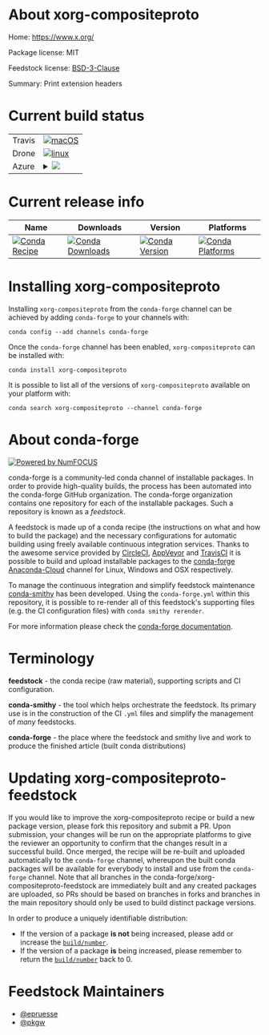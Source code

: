 About xorg-compositeproto
=========================

Home: https://www.x.org/

Package license: MIT

Feedstock license: [BSD-3-Clause](https://github.com/conda-forge/xorg-compositeproto-feedstock/blob/master/LICENSE.txt)

Summary: Print extension headers

Current build status
====================


<table><tr>
    <td>Travis</td>
    <td>
      <a href="https://travis-ci.com/conda-forge/xorg-compositeproto-feedstock">
        <img alt="macOS" src="https://img.shields.io/travis/com/conda-forge/xorg-compositeproto-feedstock/master.svg?label=macOS">
      </a>
    </td>
  </tr><tr>
    <td>Drone</td>
    <td>
      <a href="https://cloud.drone.io/conda-forge/xorg-compositeproto-feedstock">
        <img alt="linux" src="https://img.shields.io/drone/build/conda-forge/xorg-compositeproto-feedstock/master.svg?label=Linux">
      </a>
    </td>
  </tr>
    
  <tr>
    <td>Azure</td>
    <td>
      <details>
        <summary>
          <a href="https://dev.azure.com/conda-forge/feedstock-builds/_build/latest?definitionId=2166&branchName=master">
            <img src="https://dev.azure.com/conda-forge/feedstock-builds/_apis/build/status/xorg-compositeproto-feedstock?branchName=master">
          </a>
        </summary>
        <table>
          <thead><tr><th>Variant</th><th>Status</th></tr></thead>
          <tbody><tr>
              <td>linux_64</td>
              <td>
                <a href="https://dev.azure.com/conda-forge/feedstock-builds/_build/latest?definitionId=2166&branchName=master">
                  <img src="https://dev.azure.com/conda-forge/feedstock-builds/_apis/build/status/xorg-compositeproto-feedstock?branchName=master&jobName=linux&configuration=linux_64_" alt="variant">
                </a>
              </td>
            </tr><tr>
              <td>linux_aarch64</td>
              <td>
                <a href="https://dev.azure.com/conda-forge/feedstock-builds/_build/latest?definitionId=2166&branchName=master">
                  <img src="https://dev.azure.com/conda-forge/feedstock-builds/_apis/build/status/xorg-compositeproto-feedstock?branchName=master&jobName=linux&configuration=linux_aarch64_" alt="variant">
                </a>
              </td>
            </tr><tr>
              <td>linux_ppc64le</td>
              <td>
                <a href="https://dev.azure.com/conda-forge/feedstock-builds/_build/latest?definitionId=2166&branchName=master">
                  <img src="https://dev.azure.com/conda-forge/feedstock-builds/_apis/build/status/xorg-compositeproto-feedstock?branchName=master&jobName=linux&configuration=linux_ppc64le_" alt="variant">
                </a>
              </td>
            </tr><tr>
              <td>osx_64</td>
              <td>
                <a href="https://dev.azure.com/conda-forge/feedstock-builds/_build/latest?definitionId=2166&branchName=master">
                  <img src="https://dev.azure.com/conda-forge/feedstock-builds/_apis/build/status/xorg-compositeproto-feedstock?branchName=master&jobName=osx&configuration=osx_64_" alt="variant">
                </a>
              </td>
            </tr><tr>
              <td>win_64</td>
              <td>
                <a href="https://dev.azure.com/conda-forge/feedstock-builds/_build/latest?definitionId=2166&branchName=master">
                  <img src="https://dev.azure.com/conda-forge/feedstock-builds/_apis/build/status/xorg-compositeproto-feedstock?branchName=master&jobName=win&configuration=win_64_" alt="variant">
                </a>
              </td>
            </tr>
          </tbody>
        </table>
      </details>
    </td>
  </tr>
</table>

Current release info
====================

| Name | Downloads | Version | Platforms |
| --- | --- | --- | --- |
| [![Conda Recipe](https://img.shields.io/badge/recipe-xorg--compositeproto-green.svg)](https://anaconda.org/conda-forge/xorg-compositeproto) | [![Conda Downloads](https://img.shields.io/conda/dn/conda-forge/xorg-compositeproto.svg)](https://anaconda.org/conda-forge/xorg-compositeproto) | [![Conda Version](https://img.shields.io/conda/vn/conda-forge/xorg-compositeproto.svg)](https://anaconda.org/conda-forge/xorg-compositeproto) | [![Conda Platforms](https://img.shields.io/conda/pn/conda-forge/xorg-compositeproto.svg)](https://anaconda.org/conda-forge/xorg-compositeproto) |

Installing xorg-compositeproto
==============================

Installing `xorg-compositeproto` from the `conda-forge` channel can be achieved by adding `conda-forge` to your channels with:

```
conda config --add channels conda-forge
```

Once the `conda-forge` channel has been enabled, `xorg-compositeproto` can be installed with:

```
conda install xorg-compositeproto
```

It is possible to list all of the versions of `xorg-compositeproto` available on your platform with:

```
conda search xorg-compositeproto --channel conda-forge
```


About conda-forge
=================

[![Powered by NumFOCUS](https://img.shields.io/badge/powered%20by-NumFOCUS-orange.svg?style=flat&colorA=E1523D&colorB=007D8A)](http://numfocus.org)

conda-forge is a community-led conda channel of installable packages.
In order to provide high-quality builds, the process has been automated into the
conda-forge GitHub organization. The conda-forge organization contains one repository
for each of the installable packages. Such a repository is known as a *feedstock*.

A feedstock is made up of a conda recipe (the instructions on what and how to build
the package) and the necessary configurations for automatic building using freely
available continuous integration services. Thanks to the awesome service provided by
[CircleCI](https://circleci.com/), [AppVeyor](https://www.appveyor.com/)
and [TravisCI](https://travis-ci.com/) it is possible to build and upload installable
packages to the [conda-forge](https://anaconda.org/conda-forge)
[Anaconda-Cloud](https://anaconda.org/) channel for Linux, Windows and OSX respectively.

To manage the continuous integration and simplify feedstock maintenance
[conda-smithy](https://github.com/conda-forge/conda-smithy) has been developed.
Using the ``conda-forge.yml`` within this repository, it is possible to re-render all of
this feedstock's supporting files (e.g. the CI configuration files) with ``conda smithy rerender``.

For more information please check the [conda-forge documentation](https://conda-forge.org/docs/).

Terminology
===========

**feedstock** - the conda recipe (raw material), supporting scripts and CI configuration.

**conda-smithy** - the tool which helps orchestrate the feedstock.
                   Its primary use is in the construction of the CI ``.yml`` files
                   and simplify the management of *many* feedstocks.

**conda-forge** - the place where the feedstock and smithy live and work to
                  produce the finished article (built conda distributions)


Updating xorg-compositeproto-feedstock
======================================

If you would like to improve the xorg-compositeproto recipe or build a new
package version, please fork this repository and submit a PR. Upon submission,
your changes will be run on the appropriate platforms to give the reviewer an
opportunity to confirm that the changes result in a successful build. Once
merged, the recipe will be re-built and uploaded automatically to the
`conda-forge` channel, whereupon the built conda packages will be available for
everybody to install and use from the `conda-forge` channel.
Note that all branches in the conda-forge/xorg-compositeproto-feedstock are
immediately built and any created packages are uploaded, so PRs should be based
on branches in forks and branches in the main repository should only be used to
build distinct package versions.

In order to produce a uniquely identifiable distribution:
 * If the version of a package **is not** being increased, please add or increase
   the [``build/number``](https://conda.io/docs/user-guide/tasks/build-packages/define-metadata.html#build-number-and-string).
 * If the version of a package **is** being increased, please remember to return
   the [``build/number``](https://conda.io/docs/user-guide/tasks/build-packages/define-metadata.html#build-number-and-string)
   back to 0.

Feedstock Maintainers
=====================

* [@epruesse](https://github.com/epruesse/)
* [@pkgw](https://github.com/pkgw/)

